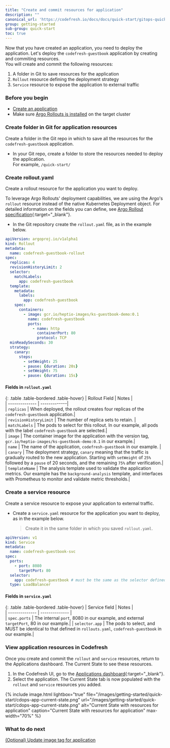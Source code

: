 ```yaml
---
title: "Create and commit resources for application"
description: ""
canonical_url: 'https://codefresh.io/docs/docs/quick-start/gitops-quick-start/create-app-specs/'
group: getting-started
sub-group: quick-start
toc: true
---
```


Now that you have created an application, you need to deploy the application. Let's deploy the `codefresh-guestbook` application by creating and commiting resources.  
You will create and commit the following resources:  
1. A folder in Git to save resources for the application 
1. `Rollout` resource defining the deployment strategy 
1. `Service` resource to expose the application to external traffic

### Before you begin
* [Create an application]({{site.baseurl}}/docs/getting-started/quick-start/create-app-ui)  
* Make sure [Argo Rollouts is installed]({{site.baseurl}}/docs/deployment/install-argo-rollouts) on the target cluster

### Create folder in Git for application resources
Create a folder in the Git repo in which to save all the resources for the `codefresh-guestbook` application. 

* In your Git repo, create a folder to store the resources needed to deploy the application.  
  For example, `/quick-start/`

### Create rollout.yaml

Create a rollout resource for the application you want to deploy.  
  

To leverage Argo Rollouts' deployment capabilities, we are using the Argo's `rollout` resource instead of the native Kubernetes Deployment object.
For detailed information on the fields you can define, see [Argo Rollout specification](https://argoproj.github.io/argo-rollouts/features/specification/){:target="\_blank"}. 


* In the Git repository create the `rollout.yaml` file, as in the example below.


```yaml
apiVersion: argoproj.io/v1alpha1
kind: Rollout
metadata:
  name: codefresh-guestbook-rollout
spec:
  replicas: 4
  revisionHistoryLimit: 2
  selector:
    matchLabels:
      app: codefresh-guestbook
  template:
    metadata:
      labels:
        app: codefresh-guestbook
    spec:
      containers:
        - image: gcr.io/heptio-images/ks-guestbook-demo:0.1
          name: codefresh-guestbook
          ports:
            - name: http
              containerPort: 80
              protocol: TCP
  minReadySeconds: 30
  strategy:
    canary:
      steps:
        - setWeight: 25
        - pause: {duration: 20s}
        - setWeight: 75
        - pause: {duration: 15s}
```

####  Fields in `rollout.yaml`

{: .table .table-bordered .table-hover}
|  Rollout Field                             | Notes        |  
| --------------                     | -------------|  
| `replicas`                         | When deployed, the rollout creates four replicas of the `codefresh-guestbook` application.|  
| `revisionHistoryLimit`             | The number of replica sets to retain.  |      
| `matchLabels`                      | The pods to select for this rollout. In our example, all pods with the label `codefresh-guestbook` are selected.|      
| `image`                            | The container image for the application with the version tag, `gcr.io/heptio-images/ks-guestbook-demo:0.1` in our example.|                             
| `name`                             | The name of the application, `codefresh-guestbook` in our example. |       
| `canary`                           | The deployment strategy, `canary` meaning that the traffic is gradually routed to the new application. Starting with `setWeight` of `25%` followed by a `pause` of 20 seconds, and the remaining `75%` after verification.|  
| `templateName`                      | The analysis template used to validate the application metrics. Our example has the `background-analysis` template, and interfaces with Prometheus to monitor and validate metric thresholds.|  


### Create a service resource
Create a service resource to expose your application to external traffic. 

* Create a `service.yaml` resource for the application you want to deploy, as in the example below.  
  > Create it in the same folder in which you saved `rollout.yaml`. 

```yaml
apiVersion: v1
kind: Service
metadata:
  name: codefresh-guestbook-svc
spec:
  ports:
    - port: 8080
      targetPort: 80
  selector:
    app: codefresh-guestbook # must be the same as the selector defined in rollouts.yaml
  type: LoadBalancer
```

####  Fields in `service.yaml`

{: .table .table-bordered .table-hover}
|  Service field            |  Notes |  
| --------------            | --------------           |  
| `spec.ports`              | The internal `port`, 8080 in our example, and external `targetPort`, 80 in our example.| 
| `selector.app`            | The pods to select, and MUST be identical to that defined in `rollouts.yaml`, `codefresh-guestbook` in our example.| 

### View application resources in Codefresh
Once you create and commit the `rollout` and `service` resources, return to the Applications dashboard. The Current State  to see these resources.

1. In the Codefresh UI, go to the [Applications dashboard](https://g.codefresh.io/2.0/applications-dashboard?sort=desc-lastUpdated){:target="\_blank"}.  
1. Select the application. 
  The Current State tab is now populated with the `rollout` and `service` resources you added. 

  {% include 
   image.html 
   lightbox="true" 
   file="/images/getting-started/quick-start/cdops-app-current-state.png" 
   url="/images/getting-started/quick-start/cdops-app-current-state.png" 
   alt="Current State with resources for application" 
   caption="Current State with resources for application"
   max-width="70%" 
   %}

### What to do next
<!---[Create Jira and Docker Hub integrations ]({{site.baseurl}}/docs/getting-started/quick-start/create-app-ui)--->
[(Optional) Update image tag for application]({{site.baseurl}}/docs/getting-started/quick-start/create-rollout)